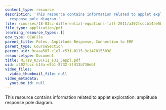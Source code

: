 ```yaml
---
content_type: resource
description: 'This resource contains information related to applet exploration: amplitude
  response pole diagram.'
file: /courses/18-03sc-differential-equations-fall-2011/a302fcccb14ae5b187325f413b736ebf_MIT18_03SCF11_s31_5appl.pdf
file_type: application/pdf
learning_resource_types: []
ocw_type: OCWFile
parent_title: Poles, Amplitude Response, Connection to ERF
parent_type: CourseSection
parent_uid: 9caaa587-c1e7-c531-0115-9c1470153038
resourcetype: Document
title: MIT18_03SCF11_s31_5appl.pdf
uid: a302fccc-b14a-e5b1-8732-5f413b736ebf
video_files:
  video_thumbnail_file: null
video_metadata:
  youtube_id: null
---
```

This resource contains information related to applet exploration: amplitude response pole diagram.

